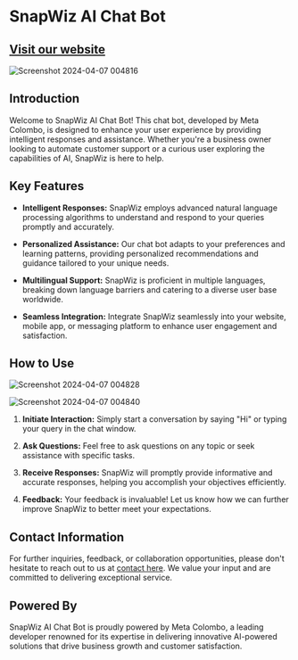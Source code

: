 # SnapWiz AI Chat Bot



## [Visit our website]( https://snapwizai.web.app)


![Screenshot 2024-04-07 004816](https://github.com/Seja-menath-dev/SnapWiz-Ai-Chatbot/assets/166058763/58aca336-e193-4331-a76d-5521b7d40345)


## Introduction

Welcome to SnapWiz AI Chat Bot! This chat bot, developed by Meta Colombo, is designed to enhance your user experience by providing intelligent responses and assistance. Whether you're a business owner looking to automate customer support or a curious user exploring the capabilities of AI, SnapWiz is here to help.

## Key Features

- **Intelligent Responses:** SnapWiz employs advanced natural language processing algorithms to understand and respond to your queries promptly and accurately.
  
- **Personalized Assistance:** Our chat bot adapts to your preferences and learning patterns, providing personalized recommendations and guidance tailored to your unique needs.
  
- **Multilingual Support:** SnapWiz is proficient in multiple languages, breaking down language barriers and catering to a diverse user base worldwide.
  
- **Seamless Integration:** Integrate SnapWiz seamlessly into your website, mobile app, or messaging platform to enhance user engagement and satisfaction.

## How to Use

![Screenshot 2024-04-07 004828](https://github.com/Seja-menath-dev/SnapWiz-Ai-Chatbot/assets/166058763/67e7dcca-851c-42e0-89bd-b3586479fd48)

![Screenshot 2024-04-07 004840](https://github.com/Seja-menath-dev/SnapWiz-Ai-Chatbot/assets/166058763/9eaebe38-e435-469c-8629-c8c39c6e66c6)




1. **Initiate Interaction:** Simply start a conversation by saying "Hi" or typing your query in the chat window.
  
2. **Ask Questions:** Feel free to ask questions on any topic or seek assistance with specific tasks.
  
3. **Receive Responses:** SnapWiz will promptly provide informative and accurate responses, helping you accomplish your objectives efficiently.
  
4. **Feedback:** Your feedback is invaluable! Let us know how we can further improve SnapWiz to better meet your expectations.

## Contact Information

For further inquiries, feedback, or collaboration opportunities, please don't hesitate to reach out to us at [contact here](mailto:sejamenath.development.ai@gmail.com
). We value your input and are committed to delivering exceptional service.

## Powered By

SnapWiz AI Chat Bot is proudly powered by Meta Colombo, a leading developer renowned for its expertise in delivering innovative AI-powered solutions that drive business growth and customer satisfaction.
